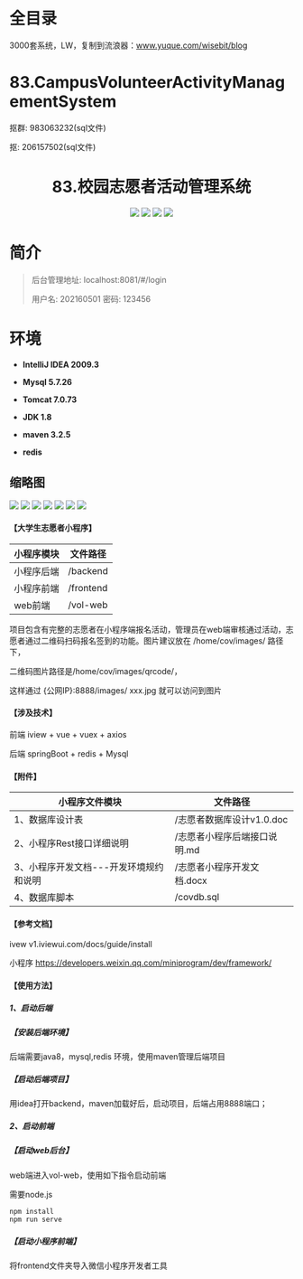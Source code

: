 # 全目录

3000套系统，LW，复制到流浪器：www.yuque.com/wisebit/blog


# 83.CampusVolunteerActivityManagementSystem

<p>抠群: 983063232(sql文件)</p>
<p>抠: 206157502(sql文件)</p>

<p><h1 align="center">83.校园志愿者活动管理系统</h1></p>


<p align="center">
	<img src="https://img.shields.io/badge/jdk-1.8-orange.svg"/>
    <img src="https://img.shields.io/badge/springboot-5.x-lightgrey.svg"/>
    <img src="https://img.shields.io/badge/vue-3.x-blue.svg"/>
    <img src="https://img.shields.io/badge/小程序-3.x-yellow.svg"/>
</p>

# 简介
>
> 
>
> 后台管理地址: localhost:8081/#/login
>
> 用户名: 202160501 密码: 123456


# 环境

- <b>IntelliJ IDEA 2009.3</b>

- <b>Mysql 5.7.26</b>

- <b>Tomcat 7.0.73</b>

- <b>JDK 1.8</b>

- <b>maven 3.2.5 </b>

- <b>redis </b>




## 缩略图

![](https://bitwise.oss-cn-heyuan.aliyuncs.com/2024/9/10/90078c73-093f-4b1f-9a9a-15985ba17327.png)
![](https://bitwise.oss-cn-heyuan.aliyuncs.com/2024/9/10/1e56f761-5bbc-4fe6-be46-de920eac9221.png)
![](https://bitwise.oss-cn-heyuan.aliyuncs.com/2024/9/10/debec934-307f-448c-9719-ce28d9bf1f88.png)
![](https://bitwise.oss-cn-heyuan.aliyuncs.com/2024/9/10/6b1ca971-64ab-4dbb-a553-f9a991622573.png)
![](https://bitwise.oss-cn-heyuan.aliyuncs.com/2024/9/10/bc35c6c2-091d-423c-be96-c73f50cdd254.png)
![](https://bitwise.oss-cn-heyuan.aliyuncs.com/2024/9/10/a10c05ac-c173-4f7b-958f-ad54a48811ae.png)
![](https://bitwise.oss-cn-heyuan.aliyuncs.com/2024/9/10/df26e04b-68ac-400d-a8ff-edf07787219a.png)








#### 【大学生志愿者小程序】

|  小程序模块    |  文件路径    |
| ---- | ---- |
|  小程序后端    |   /backend   |
|  小程序前端    |  /frontend    |
|  web前端    |  /vol-web    |

项目包含有完整的志愿者在小程序端报名活动，管理员在web端审核通过活动，志愿者通过二维码扫码报名签到的功能。图片建议放在   /home/cov/images/  路径下，

二维码图片路径是/home/cov/images/qrcode/，

这样通过  {公网IP}:8888/images/ xxx.jpg 就可以访问到图片



#### 【涉及技术】

前端    iview + vue + vuex + axios

后端    springBoot + redis + Mysql



#### 【附件】

|  小程序文件模块    |  文件路径    |
| ---- | ---- |
| 1、数据库设计表     |  /志愿者数据库设计v1.0.doc    |
| 2、小程序Rest接口详细说明 | /志愿者小程序后端接口说明.md   |
|  3、小程序开发文档---开发环境规约和说明    | /志愿者小程序开发文档.docx     |
| 4、数据库脚本 | /covdb.sql |



#### 【参考文档】

ivew  v1.iviewui.com/docs/guide/install

小程序  https://developers.weixin.qq.com/miniprogram/dev/framework/



#### 【使用方法】

##### 1、启动后端

##### 【安装后端环境】

后端需要java8，mysql,redis 环境，使用maven管理后端项目



##### 【启动后端项目】

用idea打开backend，maven加载好后，启动项目，后端占用8888端口；


##### 2、启动前端

##### 【启动web后台】

web端进入vol-web，使用如下指令启动前端

需要node.js

```bash
npm install
npm run serve 
```

##### 【启动小程序前端】

将frontend文件夹导入微信小程序开发者工具


